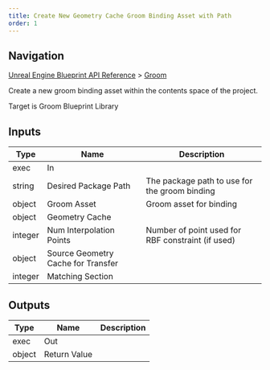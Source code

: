 ```yaml
---
title: Create New Geometry Cache Groom Binding Asset with Path
order: 1
---
```

## Navigation

[Unreal Engine Blueprint API Reference](https://dev.epicgames.com/documentation/en-us/unreal-engine/BlueprintAPI) > [Groom](https://dev.epicgames.com/documentation/en-us/unreal-engine/BlueprintAPI/Groom)

Create a new groom binding asset within the contents space of the project.

Target is Groom Blueprint Library

## Inputs

| Type | Name | Description |
| --- | --- | --- |
| exec | In |  |
| string | Desired Package Path | The package path to use for the groom binding |
| object | Groom Asset | Groom asset for binding |
| object | Geometry Cache |  |
| integer | Num Interpolation Points | Number of point used for RBF constraint (if used) |
| object | Source Geometry Cache for Transfer |  |
| integer | Matching Section |  |

## Outputs

| Type | Name | Description |
| --- | --- | --- |
| exec | Out |  |
| object | Return Value |  |
